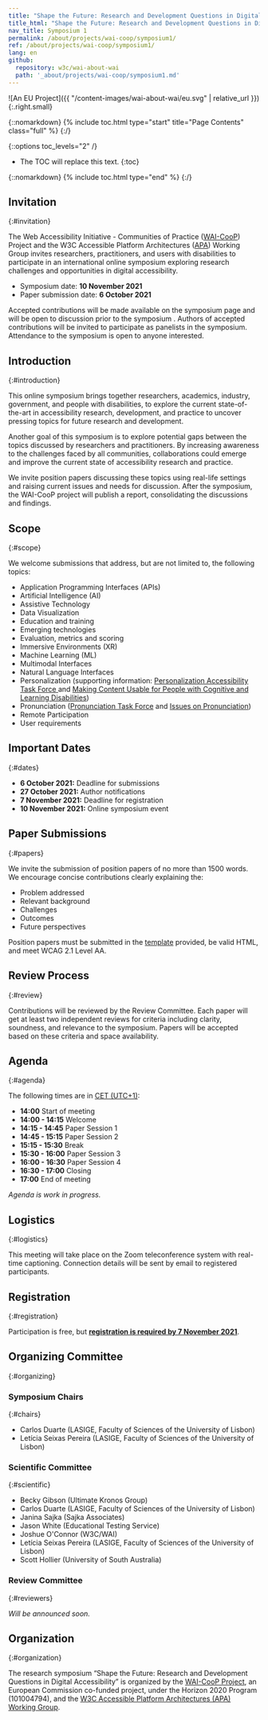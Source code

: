 ```yaml
---
title: "Shape the Future: Research and Development Questions in Digital Accessibility - Online Research Symposium, 10 November 2021"
title_html: "Shape the Future: Research and Development Questions in Digital Accessibility <br /> Online Research Symposium, 10 November 2021"
nav_title: Symposium 1
permalink: /about/projects/wai-coop/symposium1/
ref: /about/projects/wai-coop/symposium1/
lang: en
github:
  repository: w3c/wai-about-wai
  path: '_about/projects/wai-coop/symposium1.md'
---
```


![An EU Project]({{ "/content-images/wai-about-wai/eu.svg" | relative_url }}){:.right.small}

{::nomarkdown}
{% include toc.html type="start" title="Page Contents" class="full" %}
{:/}

{::options toc_levels="2" /}

-   The TOC will replace this text.
{:toc}


{::nomarkdown}
{% include toc.html type="end" %}
{:/}

## Invitation
{:#invitation}

The Web Accessibility Initiative - Communities of Practice ([WAI-CooP](https://www.w3.org/WAI/about/projects/wai-coop/)) Project and the W3C Accessible Platform Architectures ([APA](https://www.w3.org/WAI/APA/)) Working Group invites researchers, practitioners, and users with disabilities to participate in an international online symposium exploring research challenges and opportunities in digital accessibility.

- Symposium date: **10 November 2021**
- Paper submission date: **6 October 2021**

Accepted contributions will be made available on the symposium page and will be open to discussion prior to the symposium <!--through the [WAI-CooP open forum](https://topics.web-directive.eu/)-->. Authors of accepted contributions will be invited to participate as panelists in the symposium. Attendance to the symposium is open to anyone interested.

## Introduction
{:#introduction}

This online symposium brings together researchers, academics, industry, government, and people with disabilities, to explore the current state-of-the-art in accessibility research, development, and practice to uncover pressing topics for future research and development.

Another goal of this symposium is to explore potential gaps between the topics discussed by researchers and practitioners. By increasing awareness to the challenges faced by all communities, collaborations could emerge and improve the current state of accessibility research and practice.

We invite position papers discussing these topics using real-life settings and raising current issues and needs for discussion. After the symposium, the WAI-CooP project will publish a report, consolidating the discussions and findings.

## Scope
{:#scope}

We welcome submissions that address, but are not limited to, the following topics:

-	Application Programming Interfaces (APIs)
-	Artificial Intelligence (AI)
-	Assistive Technology
-	Data Visualization 
-	Education and training
-	Emerging technologies 
-	Evaluation, metrics and scoring
-	Immersive Environments (XR)
-	Machine Learning (ML)
-	Multimodal Interfaces
-	Natural Language Interfaces
-	Personalization (supporting information: [Personalization Accessibility Task Force ](https://www.w3.org/WAI/APA/task-forces/personalization/) and [Making Content Usable for People with Cognitive and Learning Disabilities](https://www.w3.org/TR/coga-usable/))
-	Pronunciation ([Pronunciation Task Force](https://www.w3.org/WAI/APA/task-forces/pronunciation/) and [Issues on Pronunciation](https://github.com/w3c/pronunciation/issues))
-	Remote Participation
-	User requirements

## Important Dates
{:#dates}

-	**6 October 2021:** Deadline for submissions
-	**27 October 2021:** Author notifications
-	**7 November 2021:** Deadline for registration
-	**10 November 2021:** Online symposium event

## Paper Submissions
{:#papers}

We invite the submission of position papers of no more than 1500 words. We encourage concise contributions clearly explaining the:

-	Problem addressed
-	Relevant background
-	Challenges
-	Outcomes
-	Future perspectives

Position papers must be submitted in the <a href="../Title_of_the_Contribution_-_Submission_for_WAI-CooP_and_W3C_APA_Symposium/" download>template</a> provided, be valid HTML, and meet WCAG 2.1 Level AA.

## Review Process
{:#review}

Contributions will be reviewed by the Review Committee. Each paper will get at least two independent reviews for criteria including clarity, soundness, and relevance to the symposium. Papers will be accepted based on these criteria and space availability.

## Agenda
{:#agenda}

The following times are in [CET (UTC+1)](https://www.timeanddate.com/worldclock/fixedtime.html?msg=WAI-CooP+Research+Symposium&iso=20211110T13&p1=1440&ah=3&am=00):

-   **14:00** Start of meeting
-   **14:00 - 14:15** Welcome
-   **14:15 - 14:45** Paper Session 1
-   **14:45 - 15:15** Paper Session 2
-   **15:15 - 15:30** Break
-   **15:30 - 16:00** Paper Session 3
-   **16:00 - 16:30** Paper Session 4
-   **16:30 - 17:00** Closing
-   **17:00** End of meeting

_Agenda is work in progress._

## Logistics
{:#logistics}

This meeting will take place on the Zoom teleconference system with real-time captioning. Connection details will be sent by email to registered participants.

## Registration
{:#registration}

Participation is free, but **[registration is required by 7 November 2021](https://www.w3.org/2002/09/wbs/1/WAI-CooP_symposium1/)**. <!--//Registration is now closed. //-->

## Organizing Committee 
{:#organizing}

### Symposium Chairs
{:#chairs}

- Carlos Duarte (LASIGE, Faculty of Sciences of the University of Lisbon)
- Letícia Seixas Pereira (LASIGE, Faculty of Sciences of the University of Lisbon)

### Scientific Committee
{:#scientific}

- Becky Gibson (Ultimate Kronos Group)
- Carlos Duarte (LASIGE, Faculty of Sciences of the University of Lisbon)
- Janina Sajka (Sajka Associates)
- Jason White (Educational Testing Service)
- Joshue O'Connor (W3C/WAI)
- Letícia Seixas Pereira (LASIGE, Faculty of Sciences of the University of Lisbon)
- Scott Hollier (University of South Australia)

### Review Committee
{:#reviewers}

_Will be announced soon._

## Organization
{:#organization}

The research symposium “Shape the Future: Research and Development Questions in Digital Accessibility” is organized by the [WAI-CooP Project](https://www.w3.org/WAI/about/projects/wai-coop/), an European Commission co-funded project, under the Horizon 2020 Program (101004794), and the [W3C Accessible Platform Architectures (APA) Working Group](https://www.w3.org/WAI/APA/).
